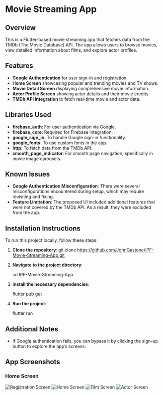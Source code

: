 # Movie Streaming App

## Overview
This is a Flutter-based movie streaming app that fetches data from the TMDb (The Movie Database) API. The app allows users to browse movies, view detailed information about films, and explore actor profiles.

## Features
- **Google Authentication** for user sign-in and registration.
- **Home Screen** showcasing popular and trending movies and TV shows.
- **Movie Detail Screen** displaying comprehensive movie information.
- **Actor Profile Screen** showing actor details and their movie credits.
- **TMDb API Integration** to fetch real-time movie and actor data.

## Libraries Used
- **firebase_auth**: For user authentication via Google.
- **firebase_core**: Required for Firebase integration.
- **google_sign_in**: To handle Google sign-in functionality.
- **google_fonts**: To use custom fonts in the app.
- **http**: To fetch data from the TMDb API.
- **smooth_page_indicator**: For smooth page navigation, specifically in movie image carousels.

## Known Issues
- **Google Authentication Misconfiguration**: There were several misconfigurations encountered during setup, which may require revisiting and fixing.
- **Feature Limitation**: The proposed UI included additional features that were not covered by the TMDb API. As a result, they were excluded from the app.

## Installation Instructions
To run this project locally, follow these steps:

1. **Clone the repository**:
   git clone https://github.com/JohnGastone/IPF-Movie-Streaming-App.git
   

2. **Navigate to the project directory**:

   cd IPF-Movie-Streaming-App
  

3. **Install the necessary dependencies**:
   
   flutter pub get
   

4. **Run the project**:

   flutter run
   

## Additional Notes
- If Google authentication fails, you can bypass it by clicking the sign-up button to explore the app’s screens.
  
## App Screenshots

### Home Screen
![Registration Screen](assets/screenshots/Registration.png)
![Home Screen](assets/screenshots/Home.png)
![Film Screen](assets/screenshots/Film.png)
![Actor Screen](assets/screenshots/Actor.png)




